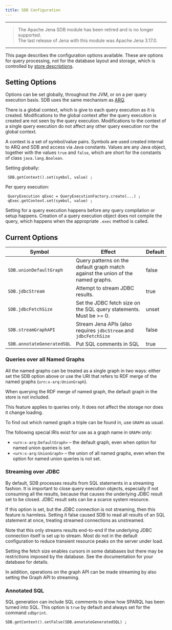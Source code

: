 ```yaml
---
title: SDB Configuration
---
```


----
> The Apache Jena SDB module has been retired and is no longer supported.<br/>
> The last release of Jena with this module was Apache Jena 3.17.0.<br/>
----

This page describes the configuration options available. These are
options for query processing, not for the database layout and
storage, which is controlled by
[store descriptions](store_description.html "SDB/Store Description").

## Setting Options

Options can be set globally, throughout the JVM, or on a per query
execution basis. SDB uses the same mechanism as
[ARQ](http://jena.sf.net/ARQ "http://jena.sf.net/ARQ").

There is a global context, which is give to each query
execution as it is created. Modifications to the global context
after the query execution is created are not seen by the query
execution. Modifications to the context of a single query execution
do not affect any other query execution nor the global context.

A context is a set of symbol/value pairs. Symbols are used created
internal to ARQ and SDB and access via Java constants. Values are
any Java object, together with the values `true` and `false`, which
are short for the constants of class `java.lang.Boolean`.

Setting globally:

     SDB.getContext().set(symbol, value) ;

Per query execution:

     QueryExecution qExec = QueryExecutionFactory.create(...) ;
     qExec.getContext.set(symbol, value) ;

Setting for a query execution happens before any query compilation
or setup happens. Creation of a query execution object does not
compile the query, which happens when the appropriate `.exec`
method is called.

## Current Options

Symbol | Effect | Default
------ | ------ | -------
`SDB.unionDefaultGraph` | Query patterns on the default graph match against the union of the named graphs. | false
`SDB.jdbcStream` | Attempt to stream JDBC results. | true
`SDB.jdbcFetchSize` | Set the JDBC fetch size on the SQL query statements. Must be \>= 0. | unset
`SDB.streamGraphAPI` | Stream Jena APIs (also requires `jdbcStream` and `jdbcFetchSize` | false
`SDB.annotateGeneratedSQL` | Put SQL comments in SQL | true

### Queries over all Named Graphs

All the named graphs can be treated as a single graph in two ways:
either set the SDB option above or use the URI that refers to RDF
merge of the named graphs (`urn:x-arq:UnionGraph`).

When querying the RDF merge of named graph, the default graph in
the store is not included.

This feature applies to queries only. It does not affect the
storage nor does it change loading.

To find out which named graph a triple can be found in, use `GRAPH`
as usual.

The following special IRIs exist for use as a graph name in `GRAPH`
only:

-   `<urn:x-arq:DefaultGraph>` – the default graph, even when
    option for named union queries is set.
-   `<urn:x-arq:UnionGraph>` – the union of all named graphs, even
    when the option for named union queries is not set.

### Streaming over JDBC

By default, SDB processes results from SQL statements in a
streaming fashion. It is important to close query execution
objects, especially if not consuming all the results, because that
causes the underlying JDBC result set to be closed. JDBC result
sets can be a scarce system resource.

If this option is set, but the JDBC connection is not streaming,
then this feature is harmless. Setting it false caused SDB to read
all results of an SQL statement at once, treating streamed
connections as unstreamed.

Note that this only streams results end-to-end if the underlying
JDBC connection itself is set up to stream. Most do not in the
default configuration to reduce transient resource peaks on the
server under load.

Setting the fetch size enables cursors in some databases but there
may be restrictions imposed by the database. See the documentation
for your database for details.

In addition, operations on the graph API can be made streaming by
also setting the Graph API to streaming.

### Annotated SQL

SQL generation can include SQL comments to show how SPARQL has been
turned into SQL. This option is `true` by default and always set
for the command `sdbprint`.

    SDB.getContext().setFalse(SDB.annotateGeneratedSQL) ;



